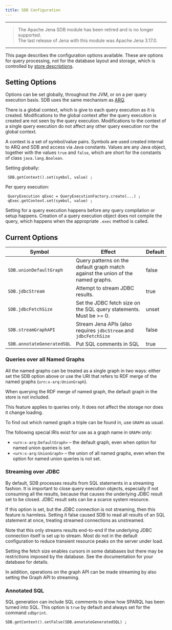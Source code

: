 ```yaml
---
title: SDB Configuration
---
```


----
> The Apache Jena SDB module has been retired and is no longer supported.<br/>
> The last release of Jena with this module was Apache Jena 3.17.0.<br/>
----

This page describes the configuration options available. These are
options for query processing, not for the database layout and
storage, which is controlled by
[store descriptions](store_description.html "SDB/Store Description").

## Setting Options

Options can be set globally, throughout the JVM, or on a per query
execution basis. SDB uses the same mechanism as
[ARQ](http://jena.sf.net/ARQ "http://jena.sf.net/ARQ").

There is a global context, which is give to each query
execution as it is created. Modifications to the global context
after the query execution is created are not seen by the query
execution. Modifications to the context of a single query execution
do not affect any other query execution nor the global context.

A context is a set of symbol/value pairs. Symbols are used created
internal to ARQ and SDB and access via Java constants. Values are
any Java object, together with the values `true` and `false`, which
are short for the constants of class `java.lang.Boolean`.

Setting globally:

     SDB.getContext().set(symbol, value) ;

Per query execution:

     QueryExecution qExec = QueryExecutionFactory.create(...) ;
     qExec.getContext.set(symbol, value) ;

Setting for a query execution happens before any query compilation
or setup happens. Creation of a query execution object does not
compile the query, which happens when the appropriate `.exec`
method is called.

## Current Options

Symbol | Effect | Default
------ | ------ | -------
`SDB.unionDefaultGraph` | Query patterns on the default graph match against the union of the named graphs. | false
`SDB.jdbcStream` | Attempt to stream JDBC results. | true
`SDB.jdbcFetchSize` | Set the JDBC fetch size on the SQL query statements. Must be \>= 0. | unset
`SDB.streamGraphAPI` | Stream Jena APIs (also requires `jdbcStream` and `jdbcFetchSize` | false
`SDB.annotateGeneratedSQL` | Put SQL comments in SQL | true

### Queries over all Named Graphs

All the named graphs can be treated as a single graph in two ways:
either set the SDB option above or use the URI that refers to RDF
merge of the named graphs (`urn:x-arq:UnionGraph`).

When querying the RDF merge of named graph, the default graph in
the store is not included.

This feature applies to queries only. It does not affect the
storage nor does it change loading.

To find out which named graph a triple can be found in, use `GRAPH`
as usual.

The following special IRIs exist for use as a graph name in `GRAPH`
only:

-   `<urn:x-arq:DefaultGraph>` – the default graph, even when
    option for named union queries is set.
-   `<urn:x-arq:UnionGraph>` – the union of all named graphs, even
    when the option for named union queries is not set.

### Streaming over JDBC

By default, SDB processes results from SQL statements in a
streaming fashion. It is important to close query execution
objects, especially if not consuming all the results, because that
causes the underlying JDBC result set to be closed. JDBC result
sets can be a scarce system resource.

If this option is set, but the JDBC connection is not streaming,
then this feature is harmless. Setting it false caused SDB to read
all results of an SQL statement at once, treating streamed
connections as unstreamed.

Note that this only streams results end-to-end if the underlying
JDBC connection itself is set up to stream. Most do not in the
default configuration to reduce transient resource peaks on the
server under load.

Setting the fetch size enables cursors in some databases but there
may be restrictions imposed by the database. See the documentation
for your database for details.

In addition, operations on the graph API can be made streaming by
also setting the Graph API to streaming.

### Annotated SQL

SQL generation can include SQL comments to show how SPARQL has been
turned into SQL. This option is `true` by default and always set
for the command `sdbprint`.

    SDB.getContext().setFalse(SDB.annotateGeneratedSQL) ;



